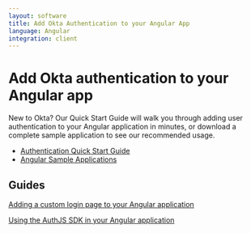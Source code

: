 ```yaml
---
layout: software
title: Add Okta Authentication to your Angular App
language: Angular
integration: client
---
```


# Add Okta authentication to your Angular app

New to Okta? Our Quick Start Guide will walk you through adding user authentication to your Angular application in minutes, or download a complete sample application to see our recommended usage.

<ul class='code-list'>
  <li>
    <a href='/quickstart/#/angular/nodejs/generic' class='code-button inverse' data-proofer-ignore>
      <span class='code-icon launch-16'></span><span>Authentication Quick Start Guide</span>
    </a>
  </li>
  <li>
    <a href='https://github.com/okta/samples-js-angular' class='code-button'>
      <span class='fa fa-github'></span><span>Angular Sample Applications</span>
    </a>
  </li>
</ul>

## Guides

<p><a href='okta_angular_sign-in_widget'>Adding a custom login page to your Angular application</a></p>
<p><a href='okta_angular_auth_js'>Using the AuthJS SDK in your Angular application</a></p>